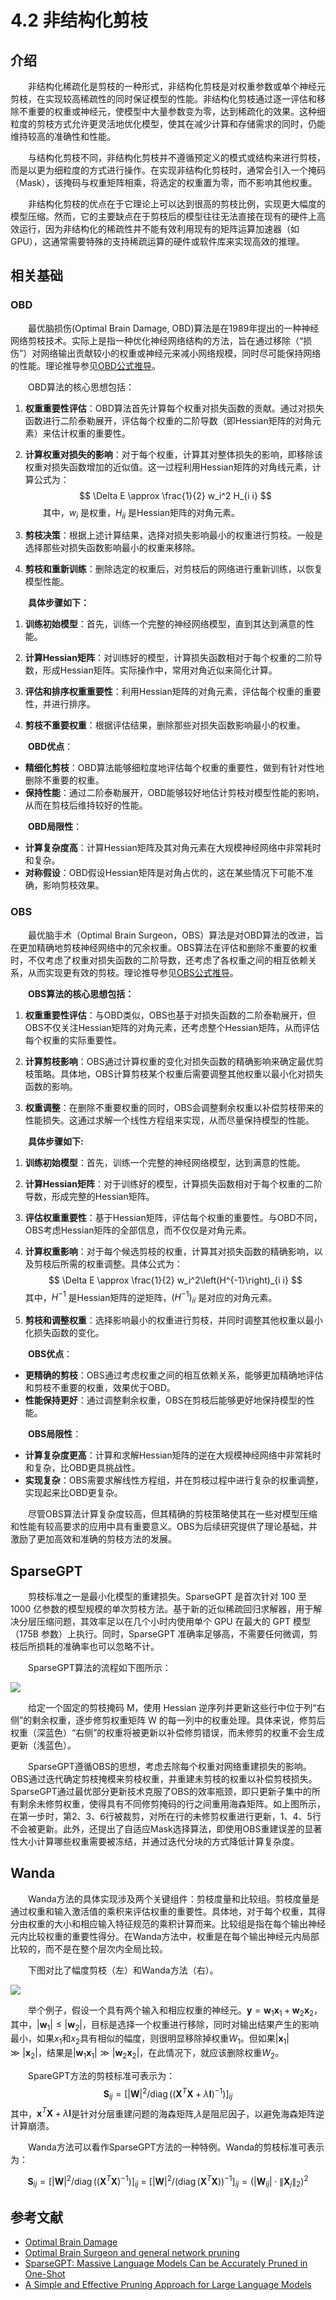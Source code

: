 # 4.2 非结构化剪枝

## 介绍

&emsp;&emsp;非结构化稀疏化是剪枝的一种形式，非结构化剪枝是对权重参数或单个神经元剪枝，在实现较高稀疏性的同时保证模型的性能。非结构化剪枝通过逐一评估和移除不重要的权重或神经元，使模型中大量参数变为零，达到稀疏化的效果。这种细粒度的剪枝方式允许更灵活地优化模型，使其在减少计算和存储需求的同时，仍能维持较高的准确性和性能。

&emsp;&emsp;与结构化剪枝不同，非结构化剪枝并不遵循预定义的模式或结构来进行剪枝，而是以更为细粒度的方式进行操作。在实现非结构化剪枝时，通常会引入一个掩码（Mask），该掩码与权重矩阵相乘，将选定的权重置为零，而不影响其他权重。

&emsp;&emsp;非结构化剪枝的优点在于它理论上可以达到很高的剪枝比例，实现更大幅度的模型压缩。然而，它的主要缺点在于剪枝后的模型往往无法直接在现有的硬件上高效运行，因为非结构化的稀疏性并不能有效利用现有的矩阵运算加速器（如GPU），这通常需要特殊的支持稀疏运算的硬件或软件库来实现高效的推理。

## 相关基础

### OBD

&emsp;&emsp;最优脑损伤(Optimal Brain Damage, OBD)算法是在1989年提出的一种神经网络剪枝技术。实际上是指一种优化神经网络结构的方法，旨在通过移除（“损伤”）对网络输出贡献较小的权重或神经元来减小网络规模，同时尽可能保持网络的性能。理论推导参见[OBD公式推导](chapter3_2_1.md)。

&emsp;&emsp;OBD算法的核心思想包括：

1. **权重重要性评估**：OBD算法首先计算每个权重对损失函数的贡献。通过对损失函数进行二阶泰勒展开，评估每个权重的二阶导数（即Hessian矩阵的对角元素）来估计权重的重要性。

2. **计算权重对损失的影响**：对于每个权重，计算其对整体损失的影响，即移除该权重对损失函数增加的近似值。这一过程利用Hessian矩阵的对角线元素，计算公式为：
$$
\Delta E \approx \frac{1}{2} w_i^2 H_{i i}
$$ 
&emsp;&emsp;其中，$w_i$ 是权重，$H_{ii}$ 是Hessian矩阵的对角元素。

3. **剪枝决策**：根据上述计算结果，选择对损失影响最小的权重进行剪枝。一般是选择那些对损失函数影响最小的权重来移除。

4. **剪枝和重新训练**：删除选定的权重后，对剪枝后的网络进行重新训练，以恢复模型性能。

&emsp;&emsp;**具体步骤如下：**

1. **训练初始模型**：首先，训练一个完整的神经网络模型，直到其达到满意的性能。

2. **计算Hessian矩阵**：对训练好的模型，计算损失函数相对于每个权重的二阶导数，形成Hessian矩阵。实际操作中，常用对角近似来简化计算。

3. **评估和排序权重重要性**：利用Hessian矩阵的对角元素，评估每个权重的重要性，并进行排序。

4. **剪枝不重要权重**：根据评估结果，删除那些对损失函数影响最小的权重。

&emsp;&emsp;**OBD优点**：
- **精细化剪枝**：OBD算法能够细粒度地评估每个权重的重要性，做到有针对性地删除不重要的权重。
- **保持性能**：通过二阶泰勒展开，OBD能够较好地估计剪枝对模型性能的影响，从而在剪枝后维持较好的性能。

&emsp;&emsp;**OBD局限性**：
- **计算复杂度高**：计算Hessian矩阵及其对角元素在大规模神经网络中非常耗时和复杂。
- **对称假设**：OBD假设Hessian矩阵是对角占优的，这在某些情况下可能不准确，影响剪枝效果。



### OBS

&emsp;&emsp;最优脑手术（Optimal Brain Surgeon，OBS）算法是对OBD算法的改进，旨在更加精确地剪枝神经网络中的冗余权重。OBS算法在评估和删除不重要的权重时，不仅考虑了权重对损失函数的二阶导数，还考虑了各权重之间的相互依赖关系，从而实现更有效的剪枝。理论推导参见[OBS公式推导](chapter3_2_2.md)。

&emsp;&emsp;**OBS算法的核心思想包括：**

1. **权重重要性评估**：与OBD类似，OBS也基于对损失函数的二阶泰勒展开，但OBS不仅关注Hessian矩阵的对角元素，还考虑整个Hessian矩阵，从而评估每个权重的实际重要性。

2. **计算剪枝影响**：OBS通过计算权重的变化对损失函数的精确影响来确定最优剪枝策略。具体地，OBS计算剪枝某个权重后需要调整其他权重以最小化对损失函数的影响。

3. **权重调整**：在删除不重要权重的同时，OBS会调整剩余权重以补偿剪枝带来的性能损失。这通过求解一个线性方程组来实现，从而尽量保持模型的性能。

&emsp;&emsp;**具体步骤如下:**

1. **训练初始模型**：首先，训练一个完整的神经网络模型，达到满意的性能。

2. **计算Hessian矩阵**：对于训练好的模型，计算损失函数相对于每个权重的二阶导数，形成完整的Hessian矩阵。

3. **评估权重重要性**：基于Hessian矩阵，评估每个权重的重要性。与OBD不同，OBS考虑Hessian矩阵的全部信息，而不仅仅是对角元素。

4. **计算权重影响**：对于每个候选剪枝的权重，计算其对损失函数的精确影响，以及剪枝后所需的权重调整。具体公式为：
$$
\Delta E \approx \frac{1}{2} w_i^2\left(H^{-1}\right)_{i i}
$$
   其中，$H^{-1}$ 是Hessian矩阵的逆矩阵，$\left( H^{-1} \right)_{ii}$ 是对应的对角元素。

5. **剪枝和调整权重**：选择影响最小的权重进行剪枝，并同时调整其他权重以最小化损失函数的变化。



&emsp;&emsp;**OBS优点**：
- **更精确的剪枝**：OBS通过考虑权重之间的相互依赖关系，能够更加精确地评估和剪枝不重要的权重，效果优于OBD。
- **性能保持更好**：通过调整剩余权重，OBS在剪枝后能够更好地保持模型的性能。

&emsp;&emsp;**OBS局限性**：
- **计算复杂度更高**：计算和求解Hessian矩阵的逆在大规模神经网络中非常耗时和复杂，比OBD更具挑战性。
- **实现复杂**：OBS需要求解线性方程组，并在剪枝过程中进行复杂的权重调整，实现起来比OBD更复杂。

&emsp;&emsp;尽管OBS算法计算复杂度较高，但其精确的剪枝策略使其在一些对模型压缩和性能有较高要求的应用中具有重要意义。OBS为后续研究提供了理论基础，并激励了更加高效和准确的剪枝方法的发展。


## SparseGPT

&emsp;&emsp;剪枝标准之一是最小化模型的重建损失。SparseGPT 是首次针对 100 至 1000 亿参数的模型规模的单次剪枝方法。基于新的近似稀疏回归求解器，用于解决分层压缩问题，其效率足以在几个小时内使用单个 GPU 在最大的 GPT 模型（175B 参数）上执行。同时，SparseGPT 准确率足够高，不需要任何微调，剪枝后所损耗的准确率也可以忽略不计。

&emsp;&emsp;SparseGPT算法的流程如下图所示：

![](images/sparsegpt.png)

&emsp;&emsp;给定一个固定的剪枝掩码 M，使用 Hessian 逆序列并更新这些行中位于列“右侧”的剩余权重，逐步修剪权重矩阵 W 的每一列中的权重处理。具体来说，修剪后权重（深蓝⾊）“右侧”的权重将被更新以补偿修剪错误，而未修剪的权重不会生成更新（浅蓝⾊）。

&emsp;&emsp;SparseGPT遵循OBS的思想，考虑去除每个权重对网络重建损失的影响。OBS通过迭代确定剪枝掩模来剪枝权重，并重建未剪枝的权重以补偿剪枝损失。SparseGPT通过最优部分更新技术克服了OBS的效率瓶颈，即只更新子集中的所有剩余未修剪权重，使得具有不同修剪掩码的行之间重用海森矩阵。如上图所示，在第一步时，第2、3、6行被裁剪，对所在行的未修剪权重进行更新，1、4、5行不会被更新。此外，还提出了自适应Mask选择算法，即使用OBS重建误差的显著性大小计算哪些权重需要被冻结，并通过迭代分块的方式降低计算复杂度。


## Wanda

&emsp;&emsp;Wanda方法的具体实现涉及两个关键组件：剪枝度量和比较组。剪枝度量是通过权重和输入激活值的乘积来评估权重的重要性。具体地，对于每个权重，其得分由权重的大小和相应输入特征规范的乘积计算而来。比较组是指在每个输出神经元内比较权重的重要性得分。在Wanda方法中，权重是在每个输出神经元内局部比较的，而不是在整个层次内全局比较。

&emsp;&emsp;下图对比了幅度剪枝（左）和Wanda方法（右）。

![](images/wanda.png)

&emsp;&emsp;举个例子，假设一个具有两个输入和相应权重的神经元。$\mathbf{y}=\mathbf{w}_1 \mathbf{x}_1+\mathbf{w}_2 \mathbf{x}_2$，其中，$\left|\mathbf{w}_1\right| \leq\left|\mathbf{w}_2\right|$，目标是选择一个权重进行移除，同时对输出结果产生的影响最小，如果$x_1$和$x_2$具有相似的幅度，则很明显移除掉权重$W_1$。但如果$\left|\mathbf{x}_1\right| \gg\left|\mathbf{x}_2\right|$，结果是$\left|\mathbf{w}_1 \mathbf{x}_1\right| \gg\left|\mathbf{w}_2 \mathbf{x}_2\right|$，在此情况下，就应该删除权重$W_2$。


&emsp;&emsp;SpareGPT方法的剪枝标准可表示为：
$$\mathbf{S}_{i j}=\left[|\mathbf{W}|^2 / \operatorname{diag}\left(\left(\mathbf{X}^T \mathbf{X}+\lambda \mathbf{I}\right)^{-1}\right)\right]_{i j}$$
其中，$\mathbf{x}^T \mathbf{X}+\lambda \mathbf{I}$是针对分层重建问题的海森矩阵,$\lambda$是阻尼因子，以避免海森矩阵逆计算崩溃。

&emsp;&emsp;Wanda方法可以看作SparseGPT方法的一种特例。Wanda的剪枝标准可表示为：

$$
\mathbf{S}_{i j}  = \left[|\mathbf{W}|^2 / \operatorname{diag}\left(\left(\mathbf{X}^T \mathbf{X}\right)^{-1}\right)\right]_{i j} \text { = }\left[|\mathbf{W}|^2 /\left(\operatorname{diag}\left(\mathbf{X}^T \mathbf{X}\right)\right)^{-1}\right]_{i j}=\left(\left|\mathbf{W}_{i j}\right| \cdot\left\|\mathbf{X}_j\right\|_2\right)^2
$$


## 参考文献

- [Optimal Brain Damage](https://proceedings.neurips.cc/paper_files/paper/1989/file/6c9882bbac1c7093bd25041881277658-Paper.pdf)
- [Optimal Brain Surgeon and general network pruning](https://ieeexplore.ieee.org/abstract/document/298572)
- [SparseGPT: Massive Language Models Can be Accurately Pruned in One-Shot](https://arxiv.org/pdf/2301.00774)
- [A Simple and Effective Pruning Approach for Large Language Models](https://arxiv.org/abs/2306.11695)